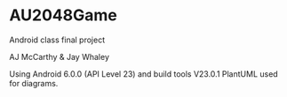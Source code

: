 # AU2048Game
Android class final project

AJ McCarthy & Jay Whaley

Using Android 6.0.0 (API Level 23) and build tools V23.0.1
PlantUML used for diagrams.
